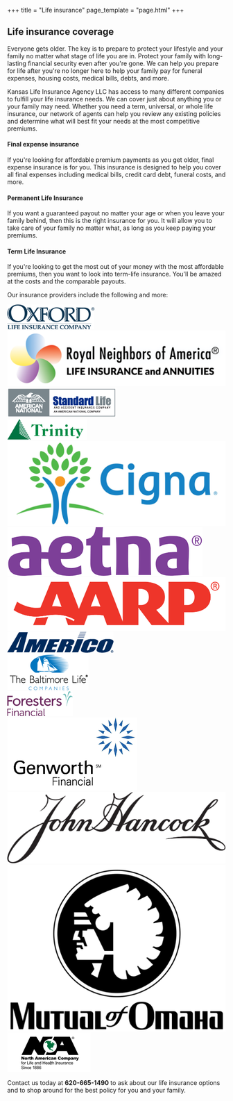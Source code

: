 +++
title = "Life insurance"
page_template = "page.html"
+++

<div id="life-insurance-coverage">
    <section class="bg-cover bg-center mb-8 well" style="background-image: url('/images/life-insurance-coverage-header.jpg');">
        <h2 class="callout">Life insurance coverage</h2>
    </section>
    <section class="container mx-auto mb-8 px-4">
        <p class="mb-4">Everyone gets older. The key is to prepare to protect your lifestyle and your family no matter what stage of life you are in. Protect your family with long-lasting financial security even after you're gone. We can help you prepare for life after you're no longer here to help your family pay for funeral expenses, housing costs, medical bills, debts, and more.</p>
        <p class="mb-4">Kansas Life Insurance Agency LLC has access to many different companies to fulfill your life insurance needs. We can cover just about anything you or your family may need. Whether you need a term, universal, or whole life insurance, our network of agents can help you review any existing policies and determine what will best fit your needs at the most competitive premiums.</p>
    </section>
    <section class="container mx-auto mb-8 px-4">
        <div class="grid grid-cols-1 md:grid-cols-3 gap-y-8 md:gap-x-8">
            <div class="bg-callout-light text-white p-4">
                <h4 class="text-2xl mb-4">Final expense insurance</h4>
                <p>If you're looking for affordable premium payments as you get older, final expense insurance is for you. This insurance is designed to help you cover all final expenses including medical bills, credit card debt, funeral costs, and more.</p>
            </div>
            <div class="bg-callout-medium text-white p-4">
                <h4 class="text-2xl mb-4">Permanent Life Insurance</h4>
                <p>If you want a guaranteed payout no matter your age or when you leave your family behind, then this is the right insurance for you. It will allow you to take care of your family no matter what, as long as you keep paying your premiums.</p>
            </div>
            <div class="bg-callout-dark text-white p-4">
                <h4 class="text-2xl mb-4">Term Life Insurance</h4>
                <p>If you're looking to get the most out of your money with the most affordable premiums, then you want to look into term-life insurance. You'll be amazed at the costs and the comparable payouts.</p>
            </div>
        </div>
    </section>
    <section class="container mx-auto mb-8 px-4">
        <p class="mb-4 text-2xl">Our insurance providers include the following and more:</p>
        <div class="logos overflow-hidden">
            <div>
                <a href="https://www.oxfordlife.com/" target="_self">
                    <img src="/images/company-logos/oxford-life.png" alt="Oxford Logo">
                </a>
            </div>
            <div>
                <a href="https://www.royalneighbors.org/" target="_self">
                    <img src="/images/company-logos/royal-neighbors.png" alt="RNA Logo">
                </a>
            </div>
            <div>
                <a href="https://slaico.americannational.com/wps/portal/slaico/home/!ut/p/z1/hY7LDoIwFES_hQVbemsDFHeNGBNCRDEqdmPAYMEAJVDh962PjYmP2d07ZyaDOEoQb9KhFKkqZZNW-j5w57ik9gR7gEPAKxeYF8zdKIjJYuag_T-Aaxu-iIHO8wdC156D6b3B30yA4TjytsQn0Q5ewI-OAHFRyew5lzUZoQLxLj_nXd5Z106_C6XafmqCCeM4WkJKUeXWSdYmfIoUslcoeSdRWydwsashZIZxAyImWBk!/dz/d5/L2dBISEvZ0FBIS9nQSEh/" target="_self">
                    <img src="/images/company-logos/slaico.png" alt="Standard Life Logo">
                </a>
            </div>
            <div>
                <a href="http://www.trinitylifeinsurance.com/" target="_self">
                    <img src="/images/company-logos/trinity.png" alt="Trinity Logo">
                </a>
            </div>
            <div>
                <a href="https://www.cigna.com/" target="_self">
                    <img src="/images/company-logos/cigna.jpg" alt="Cigna Logo">
                </a>
            </div>
            <div>
                <a href="https://www.aetna.com/" target="_self">
                    <img src="/images/company-logos/aetna.png" alt="Aetna Logo">
                </a>
            </div>
            <div>
                <a href="https://advantages.aarp.org/en/financial-services-insurance/life-insurance.html" target="_self">
                    <img src="/images/company-logos/aarp.png" alt="AARP Logo">
                </a>
            </div>
            <div>
                <a href="https://www.americo.com/" target="_self">
                    <img src="/images/company-logos/americo.png" alt="Americo Logo">
                </a>
            </div>
            <div>
                <a href="https://www.baltlife.com/" target="_self">
                    <img src="/images/company-logos/baltlife.png" alt="The Baltimore Life">
                </a>
            </div>
            <div>
                <a href="https://www.foresters.com/en" target="_self">
                    <img src="/images/company-logos/foresters.png" alt="Foresters Logo">
                </a>
            </div>
            <div>
                <a href="https://www.genworth.com/" target="_self">
                    <img src="/images/company-logos/genworth.png" alt="Genworth Logo">
                </a>
            </div>
            <div>
                <a href="https://www.johnhancock.com/" target="_self">
                    <img src="/images/company-logos/john-hancock.png" alt="John Hancock Logo">
                </a>
            </div>
            <div>
                <a href="https://www.mutualofomaha.com/" target="_self">
                    <img src="/images/company-logos/mutual-of-omaha.png" alt="Mutual of Omaha Logo">
                </a>
            </div>
            <div>
                <a href="https://www.northamericancompany.com/" target="_self">
                    <img src="/images/company-logos/north-american-company.png" alt="NA Logo">
                </a>
            </div>
        </div>
    </section>
    <section class="container mx-auto mb-16 px-4">
        <p>Contact us today at <strong class="highlight">620-665-1490</strong> to ask about our life insurance options and to shop around for the best policy for you and your family.</p>
    </section>
</div>

<script type="text/javascript" src="//cdn.jsdelivr.net/npm/slick-carousel@1.8.1/slick/slick.min.js"></script>
<script type="text/javascript">
$(function () {
  $('.logos').slick({
    slidesToShow: 5,
    slidesToScroll: 1,
    autoplay: true,
    autoplaySpeed: 2000,
    pauseOnHover: true,
    nextArrow: '#does-not-exist',
    prevArrow: '#does-not-exist',
  });
});
</script>
